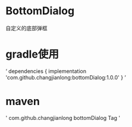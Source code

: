 # BottomDialog
自定义的底部弹框
# gradle使用
‘ dependencies {
	        implementation 'com.github.changjianlong:bottomDialog:1.0.0'
	} ’
# maven
' <dependency>
	    <groupId>com.github.changjianlong</groupId>
	    <artifactId>bottomDialog</artifactId>
	    <version>Tag</version>
	</dependency> '
